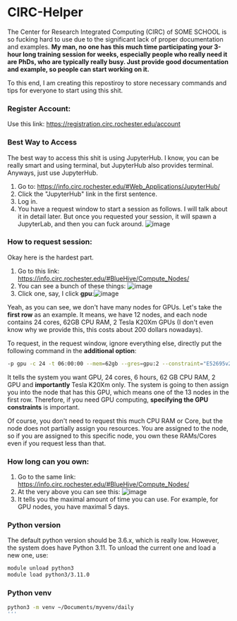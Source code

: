 # CIRC-Helper
The Center for Research Integrated Computing (CIRC) of SOME SCHOOL is so fucking hard to use due to the significant lack of proper documentation and examples. **My man, no one has this much time participating your 3-hour long training session for weeks, especially people who really need it are PhDs, who are typically really busy. Just provide good documentation and example, so people can start working on it.**

To this end, I am creating this repostiroy to store necessary commands and tips for everyone to start using this shit. 

### Register Account:
Use this link: https://registration.circ.rochester.edu/account

### Best Way to Access
The best way to access this shit is using JupyterHub. I know, you can be really smart and using terminal, but JupyterHub also provides terminal. Anyways, just use JupyterHub. 
1. Go to: https://info.circ.rochester.edu/#Web_Applications/JupyterHub/
2. Click the "JupyterHub" link in the first sentence.
3. Log in.
4. You have a request window to start a session as follows. I will talk about it in detail later. But once you requested your session, it will spawn a JupyterLab, and then you can fuck around.
![image](https://github.com/user-attachments/assets/ad3bffcf-31c6-4f45-a109-3771d8ca412e)


### How to request session:
Okay here is the hardest part.
1. Go to this link: https://info.circ.rochester.edu/#BlueHive/Compute_Nodes/
2. You can see a bunch of these things: ![image](https://github.com/user-attachments/assets/142cd412-b250-46af-bb20-4f337abef652)
3. Click one, say, I click **gpu**:![image](https://github.com/user-attachments/assets/98acb67a-5439-449c-a319-6bd0e2eaea3d)

Yeah, as you can see, we don't have many nodes for GPUs. Let's take the **first row** as an example. It means, we have 12 nodes, and each node contains 24 cores, 62GB CPU RAM, 2 Tesla K20Xm GPUs (I don't even know why we provide this, this costs about 200 dollars nowadays). 

To request, in the request window, ignore everything else, directly put the following command in the **additional option**:

```bash
-p gpu -c 24 -t 06:00:00 --mem=62gb --gres=gpu:2 --constraint="E52695v2&K20X"
```
It tells the system you want GPU, 24 cores, 6 hours, 62 GB CPU RAM, 2 GPU and **importantly** Tesla K20Xm only. The system is going to then assign you into the node that has this GPU, which means one of the 13 nodes in the first row. Therefore, if you need GPU computing, **specifying the GPU constraints** is important. 

Of course, you don't need to request this much CPU RAM or Core, but the node does not partially assign you resources. You are assigned to the node, so if you are assigned to this specific node, you own these RAMs/Cores even if you request less than that.

### How long can you own:
1. Go to the same link: https://info.circ.rochester.edu/#BlueHive/Compute_Nodes/
2. At the very above you can see this:
![image](https://github.com/user-attachments/assets/fcd89fea-2bfc-452b-a311-c74f3172a7a5)
3. It tells you the maximal amount of time you can use. For example, for GPU nodes, you have maximal 5 days. 

### Python version
The default python version should be 3.6.x, which is really low. However, the system does have Python 3.11. To unload the current one and load a new one, use:

```bash
module unload python3
module load python3/3.11.0
```

### Python venv
```bash
python3 -m venv ~/Documents/myvenv/daily
'''

